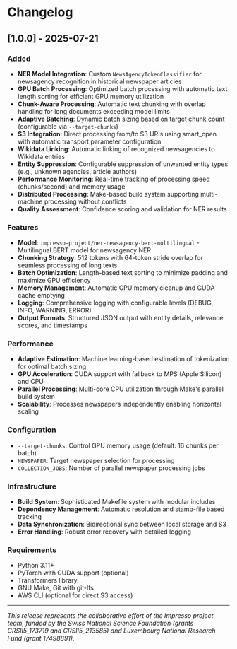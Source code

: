 # Changelog

## [1.0.0] - 2025-07-21

### Added

- **NER Model Integration**: Custom `NewsAgencyTokenClassifier` for newsagency recognition in historical newspaper articles
- **GPU Batch Processing**: Optimized batch processing with automatic text length sorting for efficient GPU memory utilization
- **Chunk-Aware Processing**: Automatic text chunking with overlap handling for long documents exceeding model limits
- **Adaptive Batching**: Dynamic batch sizing based on target chunk count (configurable via `--target-chunks`)
- **S3 Integration**: Direct processing from/to S3 URIs using smart_open with automatic transport parameter configuration
- **Wikidata Linking**: Automatic linking of recognized newsagencies to Wikidata entries
- **Entity Suppression**: Configurable suppression of unwanted entity types (e.g., unknown agencies, article authors)
- **Performance Monitoring**: Real-time tracking of processing speed (chunks/second) and memory usage
- **Distributed Processing**: Make-based build system supporting multi-machine processing without conflicts
- **Quality Assessment**: Confidence scoring and validation for NER results

### Features

- **Model**: `impresso-project/ner-newsagency-bert-multilingual` - Multilingual BERT model for newsagency NER
- **Chunking Strategy**: 512 tokens with 64-token stride overlap for seamless processing of long texts
- **Batch Optimization**: Length-based text sorting to minimize padding and maximize GPU efficiency
- **Memory Management**: Automatic GPU memory cleanup and CUDA cache emptying
- **Logging**: Comprehensive logging with configurable levels (DEBUG, INFO, WARNING, ERROR)
- **Output Formats**: Structured JSON output with entity details, relevance scores, and timestamps

### Performance

- **Adaptive Estimation**: Machine learning-based estimation of tokenization for optimal batch sizing
- **GPU Acceleration**: CUDA support with fallback to MPS (Apple Silicon) and CPU
- **Parallel Processing**: Multi-core CPU utilization through Make's parallel build system
- **Scalability**: Processes newspapers independently enabling horizontal scaling

### Configuration

- `--target-chunks`: Control GPU memory usage (default: 16 chunks per batch)
- `NEWSPAPER`: Target newspaper selection for processing
- `COLLECTION_JOBS`: Number of parallel newspaper processing jobs

### Infrastructure

- **Build System**: Sophisticated Makefile system with modular includes
- **Dependency Management**: Automatic resolution and stamp-file based tracking
- **Data Synchronization**: Bidirectional sync between local storage and S3
- **Error Handling**: Robust error recovery with detailed logging

### Requirements

- Python 3.11+
- PyTorch with CUDA support (optional)
- Transformers library
- GNU Make, Git with git-lfs
- AWS CLI (optional for direct S3 access)

---

_This release represents the collaborative effort of the Impresso project team, funded by the Swiss National Science Foundation (grants CRSII5_173719 and CRSII5_213585) and Luxembourg National Research Fund (grant 17498891)._
